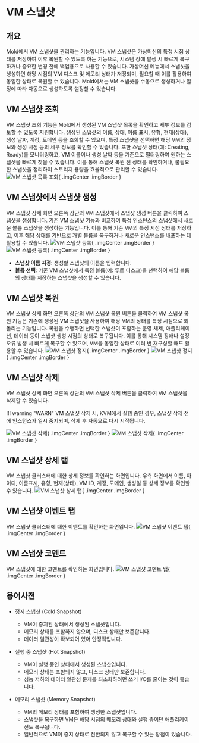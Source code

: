 
# VM 스냅샷

## 개요
Mold에서 VM 스냅샷을 관리하는 기능입니다. VM 스냅샷은 가상머신의 특정 시점 상태를 저장하여 이후 복원할 수 있도록 하는 기능으로, 시스템 장애 발생 시 
빠르게 복구하거나 중요한 변경 전에 백업용으로 사용할 수 있습니다. 가상머신 메뉴에서 스냅샷을 생성하면 해당 시점의 VM 디스크 및 메모리 상태가 저장되며, 
필요할 때 이를 활용하여 동일한 상태로 복원할 수 있습니다. Mold에서는 VM 스냅샷을 수동으로 생성하거나 일정에 따라 자동으로 생성하도록 설정할 수 있습니다.

## VM 스냅샷 조회
VM 스냅샷 조회 기능은 Mold에서 생성된 VM 스냅샷 목록을 확인하고 세부 정보를 검토할 수 있도록 지원합니다. 
생성된 스냅샷의 이름, 상태, 이름 표시, 유형, 현재(상태), 생성 날짜, 계정, 도메인 등을 조회할 수 있으며, 특정 스냅샷을 선택하면 해당 VM의 정보와 생성 시점 등의 세부 정보를 확인할 수 있습니다.
또한 스냅샷 상태(예: Creating, Ready)를 모니터링하고, VM 이름이나 생성 날짜 등을 기준으로 필터링하여 원하는 스냅샷을 빠르게 찾을 수 있습니다.
이를 통해 스냅샷 복원 전 상태를 확인하거나, 불필요한 스냅샷을 정리하여 스토리지 용량을 효율적으로 관리할 수 있습니다.
![VM 스냅샷 목록 조회](../../assets/images/admin-guide/mold/compute/vm-snapshots/mold-admin-guide-vm-snapshots-1-1.png){ .imgCenter .imgBorder }

## VM 스냅샷에서 스냅샷 생성
VM 스냅샷 상세 화면 오른쪽 상단의 VM 스냅샷에서 스냅샷 생성 버튼을 클릭하여 스냅샷을 생성합니다. 기존 VM 스냅샷 기능과 비교하여 특정 인스턴스의 스냅샷에서 새로운 볼륨 스냅샷을 생성하는 기능입니다. 이를 통해 기존 VM의 특정 시점 상태를 저장하고, 이후 해당 상태를 기반으로 개별 볼륨을 복구하거나 새로운 인스턴스를 배포하는 데 활용할 수 있습니다.
![VM 스냅샷 등록](../../assets/images/admin-guide/mold/compute/vm-snapshots/mold-admin-guide-vm-snapshots-2-1.png){ .imgCenter .imgBorder }
![VM 스냅샷 등록](../../assets/images/admin-guide/mold/compute/vm-snapshots/mold-admin-guide-vm-snapshots-2-2.png){ .imgCenter .imgBorder }

- **스냅샷 이름 지정**: 생성할 스냅샷의 이름을 입력합니다.
- **볼륨 선택**: 기존 VM 스냅샷에서 특정 볼륨(예: 루트 디스크)을 선택하여 해당 볼륨의 상태를 저장하는 스냅샷을 생성할 수 있습니다.

## VM 스냅샷 복원
VM 스냅샷 상세 화면 오른쪽 상단의 VM 스냅샷 복원 버튼을 클릭하여 VM 스냅샷 복원 기능은 기존에 생성된 VM 스냅샷을 사용하여 해당 VM의 상태를 특정 시점으로 되돌리는 기능입니다. 복원을 수행하면 선택한 스냅샷이 포함하는 운영 체제, 애플리케이션, 데이터 등이 스냅샷 생성 시점의 상태로 복구됩니다. 이를 통해 시스템 장애나 설정 오류 발생 시 빠르게 복구할 수 있으며, VM을 동일한 상태로 여러 번 재구성할 때도 활용할 수 있습니다.
![VM 스냅샷 정지](../../assets/images/admin-guide/mold/compute/vm-snapshots/mold-admin-guide-vm-snapshots-3-1.png){ .imgCenter .imgBorder }
![VM 스냅샷 정지](../../assets/images/admin-guide/mold/compute/vm-snapshots/mold-admin-guide-vm-snapshots-3-2.png){ .imgCenter .imgBorder }

## VM 스냅샷 삭제
VM 스냅샷 상세 화면 오른쪽 상단의 VM 스냅샷 삭제 버튼을 클릭하여 VM 스냅샷을 삭제할 수 있습니다.

!!! warning "WARN"
    VM 스냅샷 삭제 시, KVM에서 실행 중인 경우, 스냅샷 삭제 전에 인스턴스가 일시 중지되며, 삭제 후 자동으로 다시 시작됩니다.

![VM 스냅샷 삭제](../../assets/images/admin-guide/mold/compute/vm-snapshots/mold-admin-guide-vm-snapshots-4-1.png){ .imgCenter .imgBorder }
![VM 스냅샷 삭제](../../assets/images/admin-guide/mold/compute/vm-snapshots/mold-admin-guide-vm-snapshots-4-2.png){ .imgCenter .imgBorder }

## VM 스냅샷 상세 탭
VM 스냅샷 클러스터에 대한 상세 정보를 확인하는 화면입니다. 우측 화면에서 이름, 아이디, 이름표시, 유형, 현재(상태), VM ID, 계정, 도메인, 생성일 등 상세 정보를 확인할 수 있습니다.
![VM 스냅샷 상세 탭](../../assets/images/admin-guide/mold/compute/vm-snapshots/mold-admin-guide-vm-snapshots-5-1.png){ .imgCenter .imgBorder }

## VM 스냅샷 이벤트 탭
VM 스냅샷 클러스터에 대한 이벤트를 확인하는 화면입니다.
![VM 스냅샷 이벤트 탭](../../assets/images/admin-guide/mold/compute/vm-snapshots/mold-admin-guide-vm-snapshots-6-1.png){ .imgCenter .imgBorder }

## VM 스냅샷 코멘트
VM 스냅샷에 대한 코멘트를 확인하는 화면입니다.
![VM 스냅샷 코멘트 탭](../../assets/images/admin-guide/mold/compute/vm-snapshots/mold-admin-guide-vm-snapshots-7-1.png){ .imgCenter .imgBorder }

## 용어사전

* 정지 스냅샷 (Cold Snapshot)
    * VM이 중지된 상태에서 생성된 스냅샷입니다.
    * 메모리 상태를 포함하지 않으며, 디스크 상태만 보존합니다.
    * 데이터 일관성이 확보되어 있어 안정적입니다.

* 실행 중 스냅샷 (Hot Snapshot)
    * VM이 실행 중인 상태에서 생성된 스냅샷입니다.
    * 메모리 상태는 포함되지 않고, 디스크 상태만 보존합니다.
    * 성능 저하와 데이터 일관성 문제를 최소화하려면 쓰기 I/O를 줄이는 것이 좋습니다.

* 메모리 스냅샷 (Memory Snapshot)
    * VM의 메모리 상태를 포함하여 생성한 스냅샷입니다.
    * 스냅샷을 복구하면 VM은 해당 시점의 메모리 상태와 실행 중이던 애플리케이션도 복구됩니다.
    * 일반적으로 VM이 중지 상태로 전환되지 않고 복구할 수 있는 장점이 있습니다.


